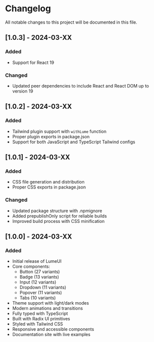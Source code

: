 # Changelog

All notable changes to this project will be documented in this file.

## [1.0.3] - 2024-03-XX

### Added

- Support for React 19

### Changed

- Updated peer dependencies to include React and React DOM up to version 19

## [1.0.2] - 2024-03-XX

### Added

- Tailwind plugin support with `withLume` function
- Proper plugin exports in package.json
- Support for both JavaScript and TypeScript Tailwind configs

## [1.0.1] - 2024-03-XX

### Added

- CSS file generation and distribution
- Proper CSS exports in package.json

### Changed

- Updated package structure with .npmignore
- Added prepublishOnly script for reliable builds
- Improved build process with CSS minification

## [1.0.0] - 2024-03-XX

### Added

- Initial release of LumeUI
- Core components:
  - Button (27 variants)
  - Badge (13 variants)
  - Input (12 variants)
  - Dropdown (11 variants)
  - Popover (11 variants)
  - Tabs (10 variants)
- Theme support with light/dark modes
- Modern animations and transitions
- Fully typed with TypeScript
- Built with Radix UI primitives
- Styled with Tailwind CSS
- Responsive and accessible components
- Documentation site with live examples
